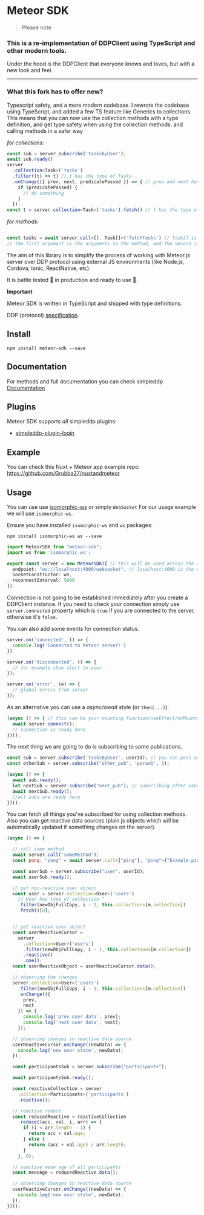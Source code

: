 # Meteor SDK

> Please note

### This is a re-implementation of DDPClient using TypeScript and other modern tools.

Under the hood is the DDPClient that everyone knows and loves, but with a new look and feel.

---

### What this fork has to offer new?

Typescript safety, and a more modern codebase. I rewrote the codebase using TypeScript, and added a few TS feature like
Generics to collections. This means that you can now use the collection methods with a type definition, and get type
safety
when using the collection methods.
and calling methods in a safer way

_for collections:_

```typescript
const sub = server.subscribe('tasksByUser');
await sub.ready()
server
  .collection<Task>('tasks')
  .filter((t) => t) // t has the type of Tasks
  .onChange(({ prev, next, predicatePassed }) => { // prev and next have the type of Tasks
    if (predicatePassed) {
      // do something
    }
  });
const t = server.collection<Task>('tasks').fetch() // t has the type of Tasks[]

```

_for methods:_

```typescript

const tasks = await server.call<[], Task[]>('fetchTasks') // Task[] is the return type
// the first argument is the arguments to the method, and the second is the return type
```

The aim of this library is to simplify the process of working with Meteor.js server over DDP protocol using external JS
environments (like Node.js, Cordova, Ionic, ReactNative, etc).

It is battle tested 🏰 in production and ready to use 🔨.

**Important**

Meteor SDK is written in TypeScript and shipped with type definitions.

DDP (protocol) [specification](https://github.com/meteor/meteor/blob/devel/packages/ddp/DDP.md).

## Install

`npm install meteor-sdk --save`

## Documentation

For methods and full documentation you can check simpleddp [Documentation](https://gregivy.github.io/simpleddp/simpleDDP.html)

## Plugins

Meteor SDK supports _all_ simpleddp plugins:

* [simpleddp-plugin-login](https://github.com/Gregivy/simpleddp-plugin-login)

## Example

You can check this Nuxt + Meteor app example repo: https://github.com/Grubba27/nuxtandmeteor

## Usage

You can use use [isomorphic-ws](https://www.npmjs.com/package/isomorphic-ws) or simply `WebSocket`
For our usage example we will use `isomorphic-ws`.

Ensure you have installed `isomorphic-ws` and `ws` packages:

`npm install isomorphic-ws ws --save`


```typescript
import MeteorSDK from "meteor-sdk";
import ws from 'isomorphic-ws';

export const server = new MeteorSDK({ // this will be used across the app
  endpoint: "ws://localhost:4000/websocket", // localhost:4000 is the default for this project but you can change it
  SocketConstructor: ws,
  reconnectInterval: 5000
})

```

Connection is not going to be established immediately after you create a DDPClient instance. If you need to check your
connection simply use `server.connected` property which is `true` if you are connected to the server, otherwise
it's `false`.

You can also add some events for connection status.

```javascript
server.on('connected', () => {
  console.log('Connected to Meteor server!')
})

server.on('disconnected', () => {
  // for example show alert to user
});

server.on('error', (e) => {
  // global errors from server
});
```

As an alternative you can use a *async/await* style (or `then(...)`).

```javascript
(async () => { // this can be your mounting function(useEffect/onMounted) or similar
  await server.connect();
  // connection is ready here
})();
```

The next thing we are going to do is subscribing to some publications.

```javascript
const sub = server.subscribe('tasksByUser', userId); // you can pass arguments to your publication
const otherSub = server.subscribe("other_pub", 'param1', 2);

(async () => {
  await sub.ready();
  let nextSub = server.subscribe("next_pub"); // subscribing after userSub is ready
  await nextSub.ready();
  //all subs are ready here
})();
```

You can fetch all things you've subscribed for using collection methods.
Also you can get reactive data sources (plain js objects which will be automatically updated if something changes on the
server).

```javascript
(async () => {

  // call some method
  await server.call('someMethod');
  const pong: "pong" = await server.call<["ping"], "pong">("Example.ping", "ping");

  const userSub = server.subscribe("user", userId);
  await userSub.ready();

  // get non-reactive user object
  const user = server.collection<User>('users')
    // User has type of collection ^
    .filter(newObjFullCopy, i - 1, this.collections[m.collection])
    .fetch()[0];


  // get reactive user object
  const userReactiveCursor =
    server
      .collection<User>('users')
      .filter(newObjFullCopy, i - 1, this.collections[m.collection])
      .reactive()
      .one();
  const userReactiveObject = userReactiveCursor.data();

  // observing the changes
  server.collection<User>('users')
    .filter(newObjFullCopy, i - 1, this.collections[m.collection])
    .onChange(({
      prev,
      next
    }) => {
      console.log('prev user data', prev);
      console.log('next user data', next);
    });

  // observing changes in reactive data source
  userReactiveCursor.onChange((newData) => {
    console.log('new user state', newData);
  });

  const participantsSub = server.subscribe("participants");

  await participantsSub.ready();

  const reactiveCollection = server
    .collection<Participants>('participants')
    .reactive();

  // reactive reduce
  const reducedReactive = reactiveCollection
    .reduce((acc, val, i, arr) => {
      if (i < arr.length - 1) {
        return acc + val.age;
      } else {
        return (acc + val.age) / arr.length;
      }
    }, 0);

  // reactive mean age of all participants
  const meanAge = reducedReactive.data();

  // observing changes in reactive data source
  userReactiveCursor.onChange((newData) => {
    console.log('new user state', newData);
  });
})();
```

